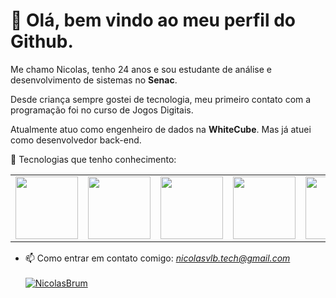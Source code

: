 # 👋 Olá, bem vindo ao meu perfil do Github.
<p>Me chamo Nicolas, tenho 24 anos e sou estudante de análise e desenvolvimento de sistemas no <strong>Senac</strong>.</p>
<p>Desde criança sempre gostei de tecnologia, meu primeiro contato com a programação foi no curso de Jogos Digitais.</p>
<p>Atualmente atuo como engenheiro de dados na <strong>WhiteCube</strong>. Mas já atuei como desenvolvedor back-end.</p>

🌱 Tecnologias que tenho conhecimento:
<table>
  <tr>
    <td><img src="https://cdn.jsdelivr.net/gh/devicons/devicon@latest/icons/php/php-original.svg" width=100 height=100></td>
    <td><img src="https://cdn.jsdelivr.net/gh/devicons/devicon@latest/icons/csharp/csharp-original.svg" width=100 height=100></td>
    <td><img src="https://cdn.jsdelivr.net/gh/devicons/devicon@latest/icons/java/java-original.svg" width=100 height=100></td>
    <td><img src="https://cdn.jsdelivr.net/gh/devicons/devicon@latest/icons/html5/html5-original.svg" width=100 height=100></td>
    <td><img src="https://cdn.jsdelivr.net/gh/devicons/devicon@latest/icons/css3/css3-original.svg" width=100 height=100></td>
    <td><img src="https://cdn.jsdelivr.net/gh/devicons/devicon@latest/icons/mysql/mysql-original.svg" width=100 height=100></td>
    <td><img src="https://cdn.jsdelivr.net/gh/devicons/devicon@latest/icons/postgresql/postgresql-original.svg" width=100 height=100></td>
    <td><img src="https://cdn.jsdelivr.net/gh/devicons/devicon@latest/icons/spring/spring-original-wordmark.svg" width=100 height=100></td>
    <td><img src="https://cdn.jsdelivr.net/gh/devicons/devicon@latest/icons/codeigniter/codeigniter-plain.svg" width=100 height=100/></td>
  </tr>
</table>

- 📫 Como entrar em contato comigo: <i>nicolasvlb.tech@gmail.com</i><br><br>
[![NicolasBrum](https://github-readme-stats.vercel.app/api/top-langs/?username=NicolasBrum&hide=html&layout=compact&theme=default)](https://github.com/anuraghazra/github-readme-stats)
